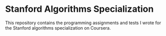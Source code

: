 # Stanford Algorithms Specialization

This repository contains the programming assignments and tests I wrote for
the Stanford algorithms specialization on Coursera.